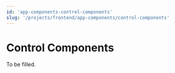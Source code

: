 ```yaml
---
id: 'app-components-control-components'
slug: '/projects/frontend/app-components/control-components'
---
```


# Control Components

To be filled.
